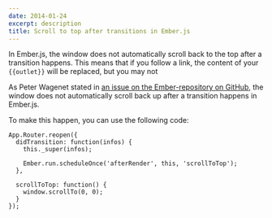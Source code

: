 ```yaml
---
date: 2014-01-24
excerpt: description
title: Scroll to top after transitions in Ember.js
---
```

In Ember.js, the window does not automatically scroll back to the top after a transition happens. This means that if you follow a link, the content of your `{{outlet}}` will be replaced, but you may not 

As Peter Wagenet stated in [an issue on the Ember-repository on GitHub](https://github.com/emberjs/ember.js/issues/1276), the window does not automatically scroll back up after a transition happens in Ember.js.

To make this happen, you can use the following code:

```
App.Router.reopen({
  didTransition: function(infos) {
    this._super(infos);

    Ember.run.scheduleOnce('afterRender', this, 'scrollToTop');
  },

  scrollToTop: function() {
    window.scrollTo(0, 0);
  }
});
```